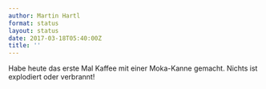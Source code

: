 ```yaml
---
author: Martin Hartl
format: status
layout: status
date: 2017-03-18T05:40:00Z
title: ''
---
```

Habe heute das erste Mal Kaffee mit einer Moka-Kanne gemacht. Nichts ist explodiert oder verbrannt!